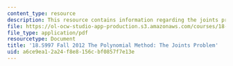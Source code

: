 ```yaml
---
content_type: resource
description: This resource contains information regarding the joints problem.
file: https://ol-ocw-studio-app-production.s3.amazonaws.com/courses/18-s997-the-polynomial-method-fall-2012/a6ce9ea12a24f8e8156cbf0857f7e13e_MIT18_S997F12_lec4.pdf
file_type: application/pdf
resourcetype: Document
title: '18.S997 Fall 2012 The Polynomial Method: The Joints Problem'
uid: a6ce9ea1-2a24-f8e8-156c-bf0857f7e13e
---
```

